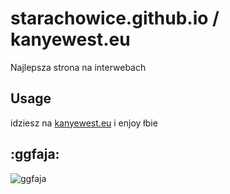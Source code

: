 # starachowice.github.io / kanyewest.eu

Najlepsza strona na interwebach

## Usage

idziesz na [kanyewest.eu](https://www.kanyewest.eu/) i enjoy łbie

## :ggfaja:

![ggfaja](https://www.kanyewest.eu/img/ggfaja.gif "ggfaja")

